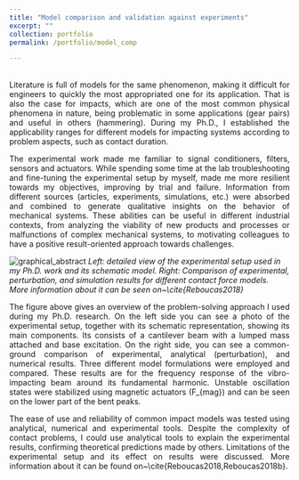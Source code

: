 ```yaml
---
title: "Model comparison and validation against experiments"
excerpt: ""
collection: portfolio
permalink: /portfolio/model_comp

---
```


<p align="justify">
<br>Literature is full of models for the same phenomenon, making it difficult for engineers to quickly the most appropriated one for its application. That is also the case for impacts, which are one of the most common physical phenomena in nature, being problematic in some applications (gear pairs) and useful in others (hammering). During my Ph.D., I established the applicability ranges for different models for impacting systems according to problem aspects, such as contact duration.
</p>
<p align="justify">
The experimental work made me familiar to signal conditioners, filters, sensors and actuators. While spending some time at the lab troubleshooting and fine-tuning the experimental setup by myself, made me more resilient towards my objectives, improving by trial and failure. Information from different sources (articles, experiments, simulations, etc.) were absorbed and combined to generate qualitative insights on the behavior of mechanical systems. These abilities can be useful in different industrial contexts, from analyzing the viability of new products and processes or malfunctions of complex mechanical systems, to motivating colleagues to have a positive result-oriented approach towards challenges.
</p>

![graphical_abstract](/images/500x300.png)
*Left: detailed view of the experimental setup used in my Ph.D. work and its schematic model. Right: Comparison of experimental, perturbation, and simulation results for different contact force models. More information about it can be seen on~\cite{Reboucas2018}*
<p align="justify">
The figure above gives an overview of the problem-solving approach I used during my Ph.D. research. On the left side you can see a photo of the experimental setup, together with its schematic representation, showing its main components. Its consists of a cantilever beam with a lumped mass attached and base excitation. On the right side, you can see a common-ground comparison of experimental, analytical (perturbation), and numerical results. Three different model formulations were employed and compared. These results are for the frequency response of the vibro-impacting beam around its fundamental harmonic. Unstable oscillation states were stabilized using magnetic actuators (F_{mag}) and can be seen on the lower part of the bent peaks.
</p>
<p align="justify">
The ease of use and reliability of common impact models was tested using analytical, numerical and experimental tools. Despite the complexity of contact problems, I could use analytical tools to explain the experimental results, confirming theoretical predictions made by others. Limitations of the experimental setup and its effect on results were discussed. More information about it can be found on~\cite{Reboucas2018,Reboucas2018b}.
</p>
